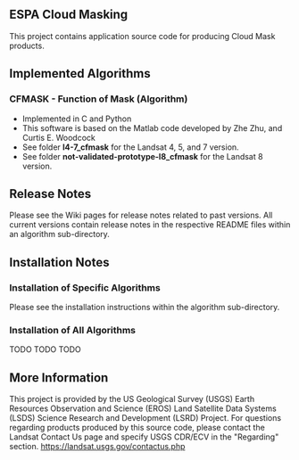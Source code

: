 ## ESPA Cloud Masking

This project contains application source code for producing Cloud Mask
products.

## Implemented Algorithms

### CFMASK - Function of Mask (Algorithm)
* Implemented in C and Python
* This software is based on the Matlab code developed by Zhe Zhu, and
  Curtis E. Woodcock
* See folder <b>l4-7_cfmask</b> for the Landsat 4, 5, and 7 version.
* See folder <b>not-validated-prototype-l8_cfmask</b> for the Landsat 8
  version.

## Release Notes
Please see the Wiki pages for release notes related to past versions.
All current versions contain release notes in the respective README files
within an algorithm sub-directory.

## Installation Notes

### Installation of Specific Algorithms
Please see the installation instructions within the algorithm sub-directory.

### Installation of All Algorithms
TODO TODO TODO

## More Information
This project is provided by the US Geological Survey (USGS) Earth Resources
Observation and Science (EROS) Land Satellite Data Systems (LSDS) Science
Research and Development (LSRD) Project. For questions regarding products
produced by this source code, please contact the Landsat Contact Us page and
specify USGS CDR/ECV in the "Regarding" section.
https://landsat.usgs.gov/contactus.php 
